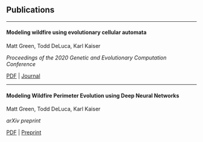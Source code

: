 ## Publications

---

#### Modeling wildfire using evolutionary cellular automata

Matt Green, Todd DeLuca, Karl Kaiser

_Proceedings of the 2020 Genetic and Evolutionary Computation Conference_

[PDF](/pdf/modeling-wildfires-ca.pdf) | [Journal](https://dl.acm.org/doi/10.1145/3377930.3389836)

---

#### Modeling Wildfire Perimeter Evolution using Deep Neural Networks

Matt Green, Todd DeLuca, Karl Kaiser

_arXiv preprint_

[PDF](/pdf/modeling-wildfires-dnn.pdf) | [Preprint](https://arxiv.org/pdf/2009.03977.pdf)
